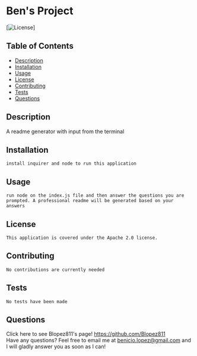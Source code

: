 
  # Ben's Project
  
  [![License](https://img.shields.io/badge/License-Apache%202.0-blue.svg)]
  ## Table of Contents
  * [Description](https://github.com/Blopez811/professional-readme-generator#description)
  * [Installation](https://github.com/Blopez811/professional-readme-generator#installation)
  * [Usage](https://github.com/Blopez811/professional-readme-generator#usage)
  * [License](https://github.com/Blopez811/professional-readme-generator#license)
  * [Contributing](https://github.com/Blopez811/professional-readme-generator#contributing)
  * [Tests](https://github.com/Blopez811/professional-readme-generator#tests)
  * [Questions](https://github.com/Blopez811/professional-readme-generator#questions)

  ## Description
   A readme generator with input from the terminal

  ## Installation
    install inquirer and node to run this application

  ## Usage
    run node on the index.js file and then answer the questions you are prompted. A professional readme will be generated based on your answers

  ## License  
    This application is covered under the Apache 2.0 license.
  ## Contributing
    No contributions are currently needed

  ## Tests
    No tests have been made 

  ## Questions
  Click here to see Blopez811's page! https://github.com/Blopez811  
  Have any questions? Feel free to email me at benicio.lopez@gmail.com and I will gladly answer you as soon as I can!
